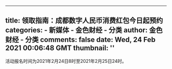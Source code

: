 
---
title: 领取指南：成都数字人民币消费红包今日起预约
categories: 
    - 新媒体
    - 金色财经 - 分类
author: 金色财经 - 分类
comments: false
date: Wed, 24 Feb 2021 00:06:48 GMT
thumbnail: ''
---

<div>   
活动报名时间为2021年2月24日8时至2021年2月25日24时。  
</div>
            